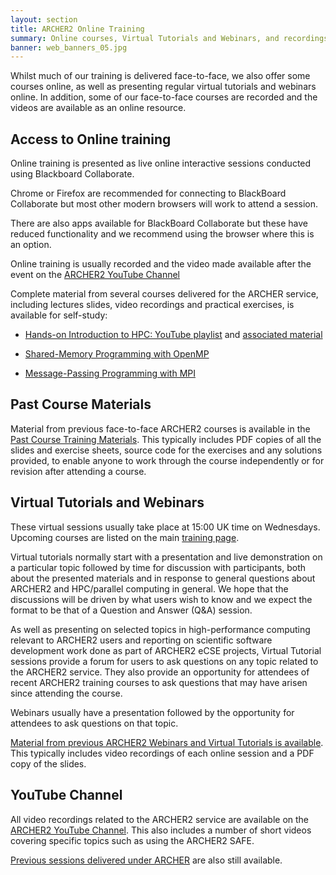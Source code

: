 ```yaml
---
layout: section
title: ARCHER2 Online Training
summary: Online courses, Virtual Tutorials and Webinars, and recordings and materials from previous courses.
banner: web_banners_05.jpg
---
```



Whilst much of our training is delivered face-to-face, we also offer some courses online, as well as presenting regular virtual tutorials and webinars online.  In addition, some of our face-to-face courses are recorded and the videos are available as an online resource.

## Access to Online training

Online training is presented as live online interactive sessions conducted using Blackboard Collaborate. 

Chrome or Firefox are recommended for connecting to BlackBoard Collaborate but most other modern browsers will work to attend a session.

There are also apps available for BlackBoard Collaborate but these have reduced functionality and we recommend using the browser where this is an option.

Online training is usually recorded and the video made available after the event on the [ARCHER2 YouTube Channel](https://www.youtube.com/channel/UCZi-oBdxoDV5CPEQnhmrCAg/videos)

Complete material from several courses delivered for the ARCHER service, including lectures slides, video recordings and practical exercises, is available for self-study:

* [Hands-on Introduction to HPC: YouTube playlist](https://www.youtube.com/playlist?list=PL1b57Q937PotC8ppSpC9wxm05ASRSV7YT) 
and [associated material](
http://www.archer.ac.uk/training/course-material/2016/07/intro_epcc/index.php#slides)

* [Shared-Memory Programming with OpenMP]( 
https://www.archer2.ac.uk/training/courses/210000-openmp-self-service/)

* [Message-Passing Programming with MPI](
https://www.archer2.ac.uk/training/courses/210000-mpi-self-service/)




## Past Course Materials

Material from previous face-to-face ARCHER2 courses is available in the [Past Course Training Materials](../materials/). This typically includes PDF copies of all the slides and exercise sheets, source code for the exercises and any solutions provided, to enable anyone to work through the course independently or for revision after attending a course.

## Virtual Tutorials and Webinars

These virtual sessions usually take place at 15:00 UK time on Wednesdays.  Upcoming courses are listed on the main [training page](../).

Virtual tutorials normally start with a presentation and live demonstration on a particular topic followed by time for discussion with participants, both about the presented materials and in response to general questions about ARCHER2 and HPC/parallel computing in general. We hope that the discussions will be driven by what users wish to know and we expect the format to be that of a Question and Answer (Q&A) session.

As well as presenting on selected topics in high-performance computing relevant to ARCHER2 users and reporting on scientific software development work done as part of ARCHER2 eCSE projects, Virtual Tutorial sessions provide a forum for users to ask questions on any topic related to the ARCHER2 service. They also provide an opportunity for attendees of recent ARCHER2 training courses to ask questions that may have arisen since attending the course.

Webinars usually have a presentation followed by the opportunity for attendees to ask questions on that topic.

[Material from previous ARCHER2 Webinars and Virtual Tutorials is available](../materials/webinars). This typically includes video recordings of each online session and a PDF copy of the slides.

## YouTube Channel

All video recordings related to the ARCHER2 service are available on the [ARCHER2 YouTube Channel](https://www.youtube.com/channel/UCZi-oBdxoDV5CPEQnhmrCAg/videos). This also includes a number of short videos covering specific topics such as using the ARCHER2 SAFE.

[Previous sessions delivered under ARCHER](http://www.archer.ac.uk/training/virtual/) are also still available.